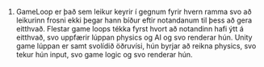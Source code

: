 1. GameLoop er það sem leikur keyrir í gegnum fyrir hvern ramma svo að leikurinn frosni ekki þegar hann bíður eftir notandanum til þess að gera eitthvað. Flestar game loops tékka fyrst hvort að notandinn hafi ýtt á eitthvað, svo uppfærir lúppan physics og AI og svo renderar hún. Unity game lúppan er samt svolídið öðruvísi, hún byrjar að reikna physics, svo tekur hún input, svo game logic og svo renderar hún.
